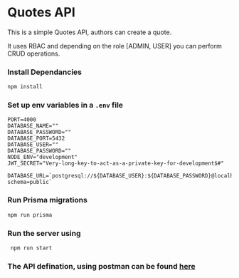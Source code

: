 # Quotes API

This is a simple Quotes API, authors can create a quote.

It uses RBAC and depending on the role [ADMIN, USER] you can perform CRUD operations.

### Install Dependancies

```cmd
npm install
```

### Set up env variables in a `.env` file

```env
PORT=4000
DATABASE_NAME=""
DATABASE_PASSWORD=""
DATABASE_PORT=5432
DATABASE_USER=""
DATABASE_PASSWORD=""
NODE_ENV="development"
JWT_SECRET="Very-long-key-to-act-as-a-private-key-for-development$#"

DATABASE_URL=`postgresql://${DATABASE_USER}:${DATABASE_PASSWORD}@localhost:${DATABASE_PORT}/${DATABASE_NAME}?schema=public`
```

### Run Prisma migrations

```cmd
npm run prisma
```

### Run the server using

```cmd
 npm run start
```

### The API defination, using postman can be found [here](https://documenter.getpostman.com/view/8123192/2sA3Bq3Awi)

